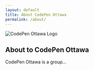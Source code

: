 ```yaml
---
layout: default
title: About CodePen Ottawa
permalink: /about/
---
```


<section class="hero">
  <img class="hero__logo" src="../assets/images/feo_logo.png" alt="CodePen Ottawa Logo" />
  <h1 class="hero__main-header">About to CodePen <strong>Ottawa</strong></h1>
</section>
<div class="page__content">
  <div class="page__content-section">
    <p>CodePen Ottawa is a group...</p>
  </div>
</div>
